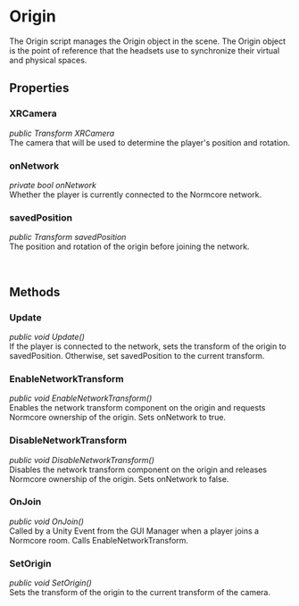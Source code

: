 # Origin

The Origin script manages the Origin object in the scene. The Origin object is the point of reference that the headsets use to synchronize their virtual and physical spaces.

## Properties

### XRCamera
*public Transform XRCamera*
<br>The camera that will be used to determine the player's position and rotation.

### onNetwork
*private bool onNetwork*
<br>Whether the player is currently connected to the Normcore network.

### savedPosition
*public Transform savedPosition*
<br>The position and rotation of the origin before joining the network.

<br>

## Methods

### Update
*public void Update()*
<br>If the player is connected to the network, sets the transform of the origin to savedPosition. Otherwise, set savedPosition to the current transform.

### EnableNetworkTransform
*public void EnableNetworkTransform()*<br>
Enables the network transform component on the origin and requests Normcore ownership of the origin. Sets onNetwork to true.

### DisableNetworkTransform
*public void DisableNetworkTransform()*<br>
Disables the network transform component on the origin and releases Normcore ownership of the origin. Sets onNetwork to false.

### OnJoin
*public void OnJoin()*<br>
Called by a Unity Event from the GUI Manager when a player joins a Normcore room. Calls EnableNetworkTransform.

### SetOrigin
*public void SetOrigin()*<br>
Sets the transform of the origin to the current transform of the camera.
